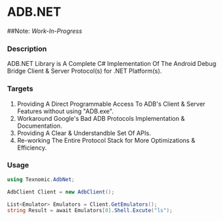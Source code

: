 # ADB.NET
##Note: *Work-In-Progress*

### Description
ADB.NET Library is A Complete C# Implementation Of The Android Debug Bridge Client & Server Protocol(s) for .NET Platform(s).

### Targets
1. Providing A Direct Programmable Access To ADB's Client & Server Features without using "ADB.exe".
2. Workaround Google's Bad ADB Protocols Implementation & Documentation.
3. Providing A Clear & Understandble Set Of APIs.
4. Re-working The Entire Protocol Stack for More Optimizations & Efficiency.

### Usage
```csharp
using Texnomic.AdbNet;

AdbClient Client = new AdbClient();

List<Emulator> Emulators = Client.GetEmulators();
string Result = await Emulators[0].Shell.Excute("ls");
```